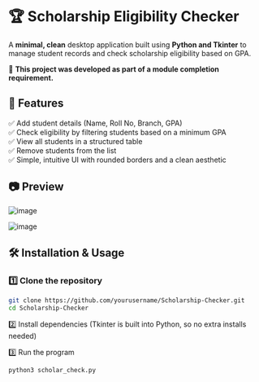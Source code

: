 # 🏆 Scholarship Eligibility Checker  

A **minimal, clean** desktop application built using **Python and Tkinter** to manage student records and check scholarship eligibility based on GPA.  

📝 **This project was developed as part of a module completion requirement.**  

## 🚀 Features  
✅ Add student details (Name, Roll No, Branch, GPA)  
✅ Check eligibility by filtering students based on a minimum GPA  
✅ View all students in a structured table  
✅ Remove students from the list  
✅ Simple, intuitive UI with rounded borders and a clean aesthetic  

## 📷 Preview  

  ![image](https://github.com/user-attachments/assets/6a1cf9d2-5b67-4648-babb-3eec67cfeb61)

  ![image](https://github.com/user-attachments/assets/39ea28bd-e8a5-46cc-b57d-6928690c7de8)



## 🛠️ Installation & Usage  

### 1️⃣ Clone the repository  
```bash
git clone https://github.com/yourusername/Scholarship-Checker.git
cd Scholarship-Checker
```

2️⃣ Install dependencies (Tkinter is built into Python, so no extra installs needed)

3️⃣ Run the program
```bash
python3 scholar_check.py
```
